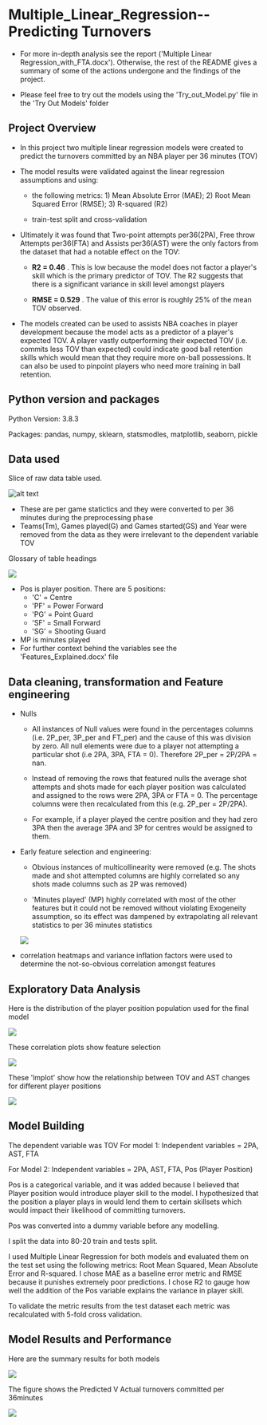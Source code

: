 # Multiple_Linear_Regression-- Predicting Turnovers 

- For more in-depth analysis see the report ('Multiple Linear Regression_with_FTA.docx'). Otherwise, the rest of the README gives a summary of some of the actions undergone and the findings of the project. 

- Please feel free to try out the models using the 'Try_out_Model.py' file in the 'Try Out Models' folder

## Project Overview
 - In this project two multiple linear regression models were created to predict the turnovers committed by an NBA player per 36 minutes (TOV)
 
 - The model results were validated against the linear regression assumptions and using: 
        
      - the following metrics: 1) Mean Absolute Error (MAE); 2) Root Mean Squared Error (RMSE); 3) R-squared (R2)
        
      - train-test split and cross-validation 
        
 - Ultimately it was found that Two-point attempts per36(2PA), Free throw Attempts per36(FTA) and Assists per36(AST) were the only factors from the dataset that had a notable effect on the TOV:
 
      - **R2 = 0.46** . This is low because the model does not factor a player's skill which is the primary predictor of TOV. The R2 suggests that there is a significant variance in skill level amongst players  
        
      - **RMSE = 0.529** . The value of this error is roughly 25% of the mean TOV observed. 

- The models created can be used to assists NBA coaches in player development because the model acts as a predictor of a player's expected TOV. A player vastly outperforming their expected TOV (i.e. commits less TOV than expected) could indicate good ball retention skills which would mean that they require more on-ball possessions. It can also be used to pinpoint players who need more training in ball retention. 


## Python version and packages 
Python Version: 3.8.3

Packages: pandas, numpy, sklearn, statsmodles, matplotlib, seaborn, pickle

## Data used 

Slice of raw data table used. 

![alt text](https://github.com/favourumeh/Multiple_Linear_Regression---Predicting-Turnovers-/blob/main/Images/slice%20of%20data.png)

 - These are per game statictics and they were converted to per 36 minutes during the preprocessing phase 
 - Teams(Tm), Games played(G) and Games started(GS) and Year were removed from the data as they were irrelevant to the dependent variable TOV

Glossary of table headings

 ![](https://github.com/favourumeh/Identifying-Player-Position/blob/main/images%20dump/feature%20definitions.png)
 
 - Pos is  player position. There are 5 positions: 
    - 'C' = Centre
    - 'PF' = Power Forward
    - 'PG' = Point Guard
    - 'SF' = Small Forward
    - 'SG' = Shooting Guard
 - MP is minutes played
- For further context behind the variables see the 'Features_Explained.docx' file 

## Data cleaning, transformation and Feature engineering
- Nulls

    - All instances of Null values were found in the percentages columns (i.e. 2P_per, 3P_per and FT_per) and the cause of this was division by zero. All null elements were due to a player not attempting a particular shot (i.e 2PA, 3PA, FTA = 0). Therefore 2P_per = 2P/2PA = nan.  
    
    - Instead of removing the rows that featured nulls the average shot attempts and shots made for each player position was calculated and assigned to the rows were 2PA, 3PA or FTA = 0. The percentage columns were then recalculated from this (e.g. 2P_per = 2P/2PA). 
    
    - For example, if a player played the centre position and they had zero 3PA  then the average 3PA and 3P for centres would be assigned to them.
    
- Early feature selection and engineering:

    - Obvious instances of multicollinearity were removed (e.g. The shots made and shot attempted columns are highly correlated so any shots made columns such as 2P was removed)
    
    - 'Minutes played' (MP) highly correlated with most of the other features but it could not be removed without violating Exogeneity assumption, so its effect was dampened by extrapolating all relevant statistics to per 36 minutes statistics 
    
    ![](https://github.com/favourumeh/Multiple_Linear_Regression---Predicting-Turnovers-/blob/main/Images/Feature%20engineering%20and%20selection.png)
    
- correlation heatmaps and variance inflation factors were used to determine the not-so-obvious correlation amongst features 

## Exploratory Data Analysis
Here is the distribution of the player position population used for the final model

![](https://github.com/favourumeh/Multiple_Linear_Regression---Predicting-Turnovers-/blob/main/Images/Bar%20chart%20for%20player%20position%20population.png)

These correlation plots show feature selection

![](https://github.com/favourumeh/Multiple_Linear_Regression---Predicting-Turnovers-/blob/main/Images/Correlation%20plot.png)

These 'lmplot' show how the relationship between TOV and AST changes for different player positions

![](https://github.com/favourumeh/Multiple_Linear_Regression---Predicting-Turnovers-/blob/main/Images/lmplot%20for%20TOV%20v%20AST.png)

## Model Building 
The dependent variable was TOV
For model 1: Independent variables = 2PA, AST, FTA

For Model 2: Independent variables = 2PA, AST, FTA, Pos (Player Position)

Pos is a categorical variable, and it was added because I believed that Player position would introduce player skill to the model. I hypothesized that the position a player plays in would lend them to certain skillsets which would impact their likelihood of committing turnovers. 

Pos was converted into a dummy variable before any modelling.

I split the data into 80-20 train and tests split. 

I used Multiple Linear Regression for both models and evaluated them on the test set using the following metrics: Root Mean Squared, Mean Absolute Error and R-squared. I chose MAE as a baseline error metric and RMSE because it punishes extremely poor predictions. I chose R2 to gauge how well the addition of the Pos variable explains the variance in player skill.  

To validate the metric results from the test dataset each metric was recalculated with 5-fold cross validation. 


## Model Results and Performance 
Here are the summary results for both models 

![](https://github.com/favourumeh/Multiple_Linear_Regression---Predicting-Turnovers-/blob/main/Images/Model%20Summary%20result.png)

The figure shows the Predicted V Actual turnovers committed per 36minutes 

![](https://github.com/favourumeh/Multiple_Linear_Regression---Predicting-Turnovers-/blob/main/Images/Model%201--%20Predicted%20V%20Actual%20TOV.png)

